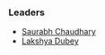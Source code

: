 ### Leaders

* [Saurabh Chaudhary](mailto:saurabh.chaudhary@owasp.org)
* [Lakshya Dubey](mailto:lakshya.dubey@owasp.org)


